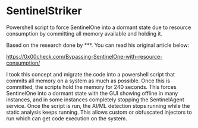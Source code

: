 # SentinelStriker
Powershell script to force SentinelOne into a dormant state due to resource consumption by committing all memory available and holding it.

Based on the research done by ***. You can read his original article below: 

https://0x00check.com/Bypassing-SentinelOne-with-resource-consumption/

I took this concept and migrate the code into a powershell script that commits all memory on a system as much as possible. Once this is committed, the scripts hold the memory for 240 seconds. This forces SentinelOne into a dormant state with the GUI showing offline in many instances, and in some instances completely stopping the SentinelAgent service. Once the script is run, the AI/ML detection stops running while the static analysis keeps running. This allows custom or obfuscated injectors to run which can get code execution on the system. 

